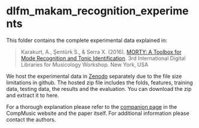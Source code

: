 # dlfm_makam_recognition_experiments
This folder contains the complete experimental data explained in:

> Karakurt, A., Şentürk S., & Serra X. (2016).  [MORTY: A Toolbox for Mode Recognition and Tonic Identification](http://mtg.upf.edu/node/3538). 3rd International Digital Libraries for Musicology Workshop. New York, USA

We host the experimental data in [Zenodo](http://dx.doi.org/10.5281/zenodo.57999) separately due to the file size limitations in github. The hosted zip file includes the folds, features, training data, testing data, the results and the evaluation. You can download the zip and extract it to here.

For a thorough explanation please refer to the [companion page](http://compmusic.upf.edu/node/319) in the CompMusic website and the paper itself. For additional information please contact the authors.
